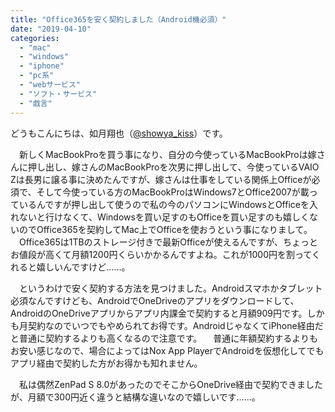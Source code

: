 ```yaml
---
title: "Office365を安く契約しました（Android機必須）"
date: "2019-04-10"
categories: 
  - "mac"
  - "windows"
  - "iphone"
  - "pc系"
  - "webサービス"
  - "ソフト・サービス"
  - "戯言"
---
```


どうもこんにちは、如月翔也（[@showya\_kiss](http://twitter.com/#!/showya_kiss)）です。

　新しくMacBookProを買う事になり、自分の今使っているMacBookProは嫁さんに押し出し、嫁さんのMacBookProを次男に押し出して、今使っているVAIO Zは長男に譲る事に決めたんですが、嫁さんは仕事をしている関係上Officeが必須で、そして今使っている方のMacBookProはWindows7とOffice2007が載っているんですが押し出して使うので私の今のパソコンにWindowsとOfficeを入れないと行けなくて、Windowsを買い足すのもOfficeを買い足すのも嬉しくないのでOffice365を契約してMac上でOfficeを使おうという事になりまして。 　Office365は1TBのストレージ付きで最新Officeが使えるんですが、ちょっとお値段が高くて月額1200円くらいかかるんですよね。これが1000円を割ってくれると嬉しいんですけど……。

　というわけで安く契約する方法を見つけました。Androidスマホかタブレット必須なんですけども、AndroidでOneDriveのアプリをダウンロードして、AndroidのOneDriveアプリからアプリ内課金で契約すると月額909円です。しかも月契約なのでいつでもやめられてお得です。AndroidじゃなくてiPhone経由だと普通に契約するよりも高くなるので注意です。 　普通に年額契約するよりもお安い感じなので、場合によってはNox App PlayerでAndroidを仮想化してでもアプリ経由で契約した方がお得かも知れません。

　私は偶然ZenPad S 8.0があったのでそこからOneDrive経由で契約できましたが、月額で300円近く違うと結構な違いなので嬉しいです……。
